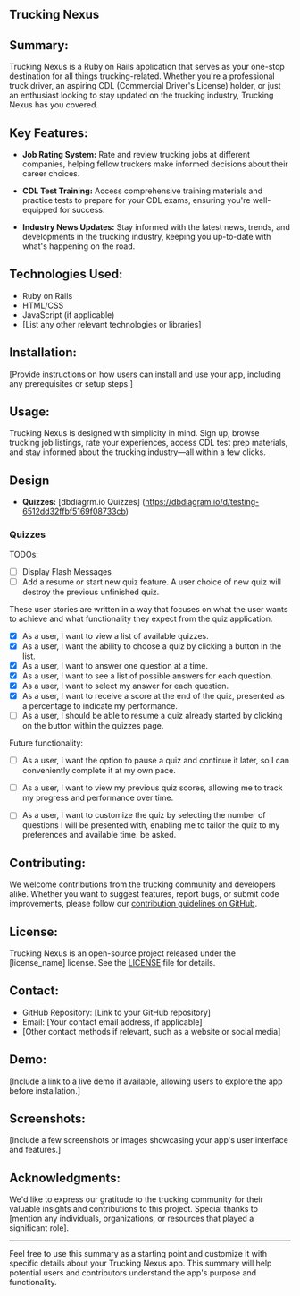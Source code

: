 ## Trucking Nexus

## Summary:

Trucking Nexus is a Ruby on Rails application that serves as your one-stop destination for all things trucking-related. Whether you're a professional truck driver, an aspiring CDL (Commercial Driver's License) holder, or just an enthusiast looking to stay updated on the trucking industry, Trucking Nexus has you covered.

## Key Features:

- **Job Rating System:** Rate and review trucking jobs at different companies, helping fellow truckers make informed decisions about their career choices.

- **CDL Test Training:** Access comprehensive training materials and practice tests to prepare for your CDL exams, ensuring you're well-equipped for success.

- **Industry News Updates:** Stay informed with the latest news, trends, and developments in the trucking industry, keeping you up-to-date with what's happening on the road.

## Technologies Used:

- Ruby on Rails
- HTML/CSS
- JavaScript (if applicable)
- [List any other relevant technologies or libraries]

## Installation:

[Provide instructions on how users can install and use your app, including any prerequisites or setup steps.]

## Usage:

Trucking Nexus is designed with simplicity in mind. Sign up, browse trucking job listings, rate your experiences, access CDL test prep materials, and stay informed about the trucking industry—all within a few clicks.

## Design

- **Quizzes:** [dbdiagrm.io Quizzes] (https://dbdiagram.io/d/testing-6512dd32ffbf5169f08733cb)

### Quizzes

TODOs:

- [ ] Display Flash Messages
- [ ] Add a resume or start new quiz feature. A user choice of new quiz will destroy the previous unfinished quiz.

These user stories are written in a way that focuses on what the user wants to achieve and what functionality they expect from the quiz application.

- [x] As a user, I want to view a list of available quizzes.
- [x] As a user, I want the ability to choose a quiz by clicking a button in the list.
- [x] As a user, I want to answer one question at a time.
- [x] As a user, I want to see a list of possible answers for each question.
- [x] As a user, I want to select my answer for each question.
- [x] As a user, I want to receive a score at the end of the quiz, presented as a percentage to indicate my performance.
- [ ] As a user, I should be able to resume a quiz already started by clicking on the button within the quizzes page.

Future functionality:

- [ ] As a user, I want the option to pause a quiz and continue it later, so I can conveniently complete it at my own pace.

- [ ] As a user, I want to view my previous quiz scores, allowing me to track my progress and performance over time.

- [ ] As a user, I want to customize the quiz by selecting the number of questions I will be presented with, enabling me to tailor the quiz to my preferences and available time. be asked.

## Contributing:

We welcome contributions from the trucking community and developers alike. Whether you want to suggest features, report bugs, or submit code improvements, please follow our [contribution guidelines on GitHub](link_to_contributing_guidelines).

## License:

Trucking Nexus is an open-source project released under the [license_name] license. See the [LICENSE](link_to_license_file) file for details.

## Contact:

- GitHub Repository: [Link to your GitHub repository]
- Email: [Your contact email address, if applicable]
- [Other contact methods if relevant, such as a website or social media]

## Demo:

[Include a link to a live demo if available, allowing users to explore the app before installation.]

## Screenshots:

[Include a few screenshots or images showcasing your app's user interface and features.]

## Acknowledgments:

We'd like to express our gratitude to the trucking community for their valuable insights and contributions to this project. Special thanks to [mention any individuals, organizations, or resources that played a significant role].

---

Feel free to use this summary as a starting point and customize it with specific details about your Trucking Nexus app. This summary will help potential users and contributors understand the app's purpose and functionality.
